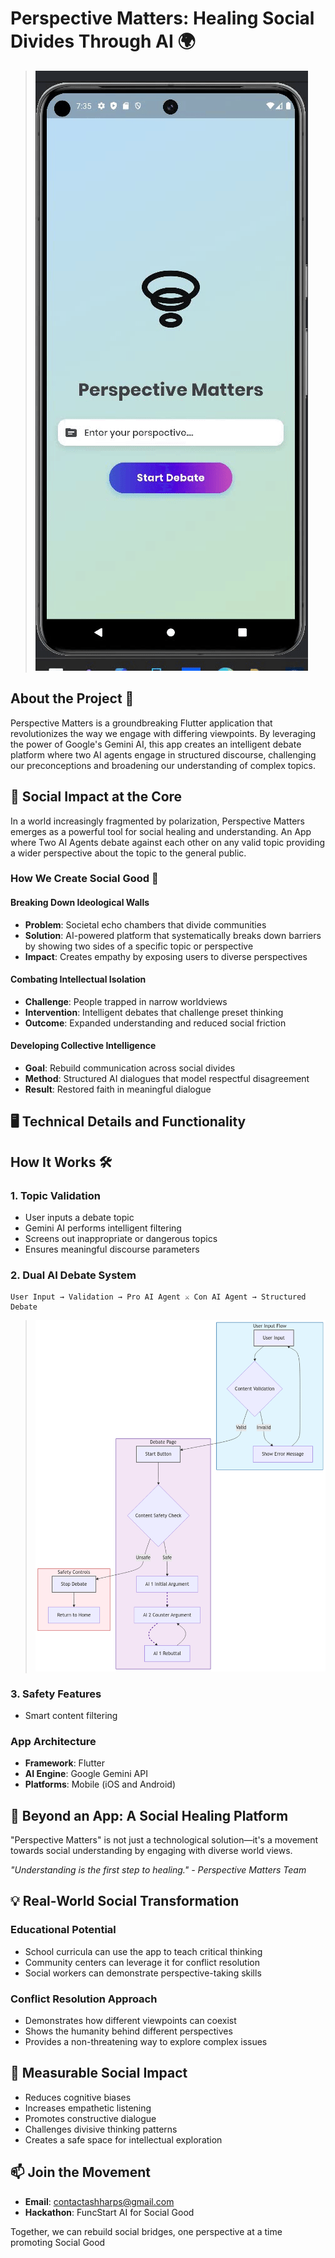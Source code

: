 # Perspective Matters: Healing Social Divides Through AI 🌍

> ![Prototype](prototype.gif)

## About the Project 🌟

Perspective Matters is a groundbreaking Flutter application that revolutionizes the way we engage with differing viewpoints. By leveraging the power of Google's Gemini AI, this app creates an intelligent debate platform where two AI agents engage in structured discourse, challenging our preconceptions and broadening our understanding of complex topics.

## 🌟 Social Impact at the Core

In a world increasingly fragmented by polarization, Perspective Matters emerges as a powerful tool for social healing and understanding.
An App where Two AI Agents debate against each other on any valid topic providing a wider perspective about the topic to the general public.

### How We Create Social Good 🤝

#### Breaking Down Ideological Walls
- **Problem**: Societal echo chambers that divide communities
- **Solution**: AI-powered platform that systematically breaks down barriers by showing two sides of a specific topic or perspective
- **Impact**: Creates empathy by exposing users to diverse perspectives

#### Combating Intellectual Isolation
- **Challenge**: People trapped in narrow worldviews
- **Intervention**: Intelligent debates that challenge preset thinking
- **Outcome**: Expanded understanding and reduced social friction

#### Developing Collective Intelligence
- **Goal**: Rebuild communication across social divides
- **Method**: Structured AI dialogues that model respectful disagreement
- **Result**: Restored faith in meaningful dialogue

## 🖥️ Technical Details and Functionality

## How It Works 🛠️

### 1. Topic Validation
- User inputs a debate topic
- Gemini AI performs intelligent filtering
- Screens out inappropriate or dangerous topics
- Ensures meaningful discourse parameters

### 2. Dual AI Debate System
```
User Input → Validation → Pro AI Agent ⚔️ Con AI Agent → Structured Debate
```
> ![Prototype](workflow.png)

### 3. Safety Features
- Smart content filtering

### App Architecture
- **Framework**: Flutter 
- **AI Engine**: Google Gemini API
- **Platforms**: Mobile (iOS and Android)



## 🌈 Beyond an App: A Social Healing Platform

"Perspective Matters" is not just a technological solution—it's a movement towards social understanding by engaging with diverse world views.

*"Understanding is the first step to healing." - Perspective Matters Team*

## 💡 Real-World Social Transformation

### Educational Potential
- School curricula can use the app to teach critical thinking
- Community centers can leverage it for conflict resolution
- Social workers can demonstrate perspective-taking skills

### Conflict Resolution Approach
- Demonstrates how different viewpoints can coexist
- Shows the humanity behind different perspectives
- Provides a non-threatening way to explore complex issues

## 🚀 Measurable Social Impact

- Reduces cognitive biases
- Increases empathetic listening
- Promotes constructive dialogue
- Challenges divisive thinking patterns
- Creates a safe space for intellectual exploration

## 📫 Join the Movement

- **Email**: contactashharps@gmail.com
- **Hackathon**: FuncStart AI for Social Good

Together, we can rebuild social bridges, one perspective at a time promoting Social Good
